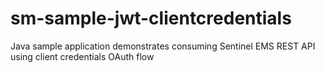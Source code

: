 # sm-sample-jwt-clientcredentials
Java sample application demonstrates consuming Sentinel EMS REST API using client credentials OAuth flow
